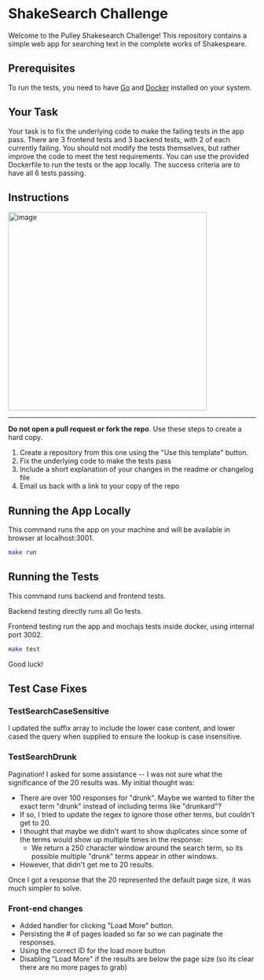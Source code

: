# ShakeSearch Challenge

Welcome to the Pulley Shakesearch Challenge! This repository contains a simple web app for searching text in the complete works of Shakespeare.

## Prerequisites

To run the tests, you need to have [Go](https://go.dev/doc/install) and [Docker](https://docs.docker.com/engine/install/) installed on your system.

## Your Task

Your task is to fix the underlying code to make the failing tests in the app pass. There are 3 frontend tests and 3 backend tests, with 2 of each currently failing. You should not modify the tests themselves, but rather improve the code to meet the test requirements. You can use the provided Dockerfile to run the tests or the app locally. The success criteria are to have all 6 tests passing.

## Instructions

<img width="404" alt="image" src="https://github.com/ProlificLabs/shakesearch/assets/98766735/9a5b96b5-0e44-42e1-8d6e-b7a9e08df9a1">

*** 

**Do not open a pull request or fork the repo**. Use these steps to create a hard copy.

1. Create a repository from this one using the "Use this template" button.
2. Fix the underlying code to make the tests pass
3. Include a short explanation of your changes in the readme or changelog file
4. Email us back with a link to your copy of the repo

## Running the App Locally


This command runs the app on your machine and will be available in browser at localhost:3001.

```bash
make run
```

## Running the Tests

This command runs backend and frontend tests.

Backend testing directly runs all Go tests.

Frontend testing run the app and mochajs tests inside docker, using internal port 3002.

```bash
make test
```

Good luck!

## Test Case Fixes

### TestSearchCaseSensitive

I updated the suffix array to include the lower case content, and lower cased the query when supplied to ensure the lookup is case insensitive.

### TestSearchDrunk

Pagination! I asked for some assistance -- I was not sure what the significance of the 20 results was. My initial thought was:
- There are over 100 responses for "drunk". Maybe we wanted to filter the exact term "drunk" instead of including terms like "drunkard"?
- If so, I tried to update the regex to ignore those other terms, but couldn't get to 20.
- I thought that maybe we didn't want to show duplicates since some of the terms would show up multiple times in the response:
    - We return a 250 character window around the search term, so its possible multiple "drunk" terms appear in other windows.
- However, that didn't get me to 20 results.

Once I got a response that the 20 represented the default page size, it was much simpler to solve.

### Front-end changes
- Added handler for clicking "Load More" button. 
- Persisting the # of pages loaded so far so we can paginate the responses.
- Using the correct ID for the load more button
- Disabling "Load More" if the results are below the page size (so its clear there are no more pages to grab)